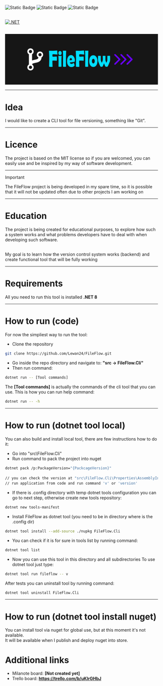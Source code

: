 ![Static Badge](https://img.shields.io/badge/.NET%208-8A2BE2?style=for-the-badge)
![Static Badge](https://img.shields.io/badge/CLI%20Tool-blue?style=for-the-badge)
![Static Badge](https://img.shields.io/badge/License-MIT-yellow?style=for-the-badge)<br><br>

[![.NET](https://github.com/Lewan24/FileFlow/actions/workflows/dotnet.yml/badge.svg?branch=master)](https://github.com/Lewan24/FileFlow/actions/workflows/dotnet.yml)
<br><br>

![Logo](https://github.com/Lewan24/FileFlow/blob/master/Images/FileFlowLogo.png)

<hr>

# Idea
I would like to create a CLI tool for file versioning, something like "Git".
<hr>

# Licence
The project is based on the MIT license so if you are welcomed, you can easily use and be inspired by my way of software development.
<hr>

> [!IMPORTANT]  
> The FileFlow project is being developed in my spare time, so it is possible that it will not be updated often due to other projects I am working on
<hr>

# Education
The project is being created for educational purposes, to explore how such a system works and what problems developers have to deal with when developing such software.<br><br>

My goal is to learn how the version control system works (backend) and create functional tool that will be fully working
<hr>

# Requirements
All you need to run this tool is installed <strong>.NET 8</strong>
<hr>

# How to run (code)
For now the simpliest way to run the tool:
- Clone the repository
```bash
git clone https://github.com/Lewan24/FileFlow.git
```
- Go inside the repo directory and navigate to: <strong>"src -> FileFlow.Cli"</strong>
- Then run command:
```bash
dotnet run -- [Tool commands]
```
The <strong>[Tool commands]</strong> is actually the commands of the cli tool that you can use. This is how you can run help command:
```bash
dotnet run -- -h
```
<hr>

# How to run (dotnet tool local)
You can also build and install local tool, there are few instructions how to do it:
- Go into "src\FileFlow.Cli"
- Run command to pack the project into nuget
```bash
dotnet pack /p:PackageVersion="{PackcageVersion}"

// you can check the version at "src\FileFlow.Cli\Properties\AssemblyInfo.cs" or
// run application from code and run command 'v' or 'version'
```
- If there is .config directory with temp dotnet tools configuration you can go to next step, otherwise create new tools repository:
```bash
dotnet new tools-manifest
```
- Install FileFlow as dotnet tool (you need to be in directory where is the .config dir)
```bash
dotnet tool install --add-source ./nupkg FileFlow.Cli
```
- You can check if it is for sure in tools list by running command:
```bash
dotnet tool list
```
- Now you can use this tool in this directory and all subdirectories
To use dotnet tool just type:
```bash
dotnet tool run fileflow -- v
```
After tests you can uninstall tool by running command:
```bash
dotnet tool uninstall FileFlow.Cli
```
<hr>

# How to run (dotnet tool install nuget)
You can install tool via nuget for global use, but at this moment it's not available.<br>
It will be available when I publish and deploy nuget into store.

# Additional links
- Milanote board: <strong>[Not created yet]</strong>
- Trello board: <strong>https://trello.com/b/uKlrGHbJ</strong>

